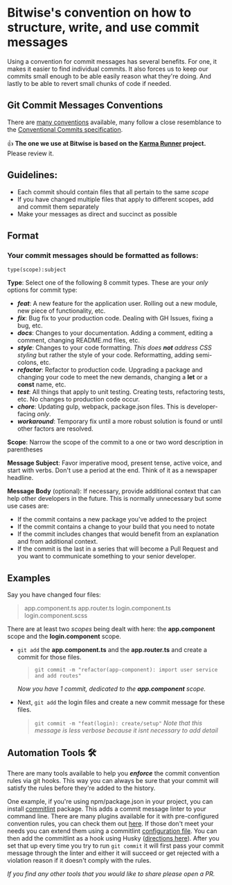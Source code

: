 # Bitwise's convention on how to structure, write, and use commit messages

Using a convention for commit messages has several benefits. For one, it makes it easier to find individual commits. It also forces us to keep our commits small enough to be able easily reason what they're doing. And lastly to be able to revert small chunks of code if needed.

## Git Commit Messages Conventions

There are [many conventions](https://github.com/conventional-changelog/commitlint#shared-configuration) available, many follow a close resemblance to the [Conventional Commits specification](https://www.conventionalcommits.org/en/v1.0.0/).

👍 **The one we use at Bitwise is based on the [Karma Runner](http://karma-runner.github.io/1.0/dev/git-commit-msg.html) project.** Please review it.

## Guidelines:

- Each commit should contain files that all pertain to the same _scope_
- If you have changed multiple files that apply to different scopes, add and commit them separately
- Make your messages as direct and succinct as possible

## Format

### Your commit messages should be formatted as follows:

`type(scope):subject`

**Type**: Select one of the following 8 commit types. These are your _only_ options for commit type:

- **_feat_**: A new feature for the application user. Rolling out a new module, new piece of functionality, etc.
- **_fix_**: Bug fix to your production code. Dealing with GH Issues, fixing a bug, etc.
- **_docs_**: Changes to your documentation. Adding a comment, editing a comment, changing README.md files, etc.
- **_style_**: Changes to your code formatting. _This does **not** address CSS styling_ but rather the style of your code. Reformatting, adding semi-colons, etc.
- **_refactor_**: Refactor to production code. Upgrading a package and changing your code to meet the new demands, changing a **let** or a **const** name, etc.
- **_test_**: All things that apply to unit testing. Creating tests, refactoring tests, etc. No changes to production code occur.
- **_chore_**: Updating gulp, webpack, package.json files. This is developer-facing _only_.
- **_workaround_**: Temporary fix until a more robust solution is found or until other factors are resolved.

**Scope**: Narrow the scope of the commit to a one or two word description in parentheses

**Message Subject**: Favor imperative mood, present tense, active voice, and start with verbs. Don't use a period at the end. Think of it as a newspaper headline.

**Message Body** (optional): If necessary, provide additional context that can help other developers in the future. This is normally unnecessary but some use cases are:

- If the commit contains a new package you've added to the project
- If the commit contains a change to your build that you need to notate
- If the commit includes changes that would benefit from an explanation and from additional context.
- If the commit is the last in a series that will become a Pull Request and you want to communicate something to your senior developer.

## Examples

Say you have changed four files:

> app.component.ts
> app.router.ts
> login.component.ts
> login.component.scss

There are at least two _scopes_ being dealt with here: the **app.component** scope and the **login.component** scope.

- `git add` the **app.component.ts** and the **app.router.ts** and create a commit for those files.

  > `git commit -m "refactor(app-component): import user service and add routes"`

  _Now you have 1 commit, dedicated to the **app.component** scope._

- Next, `git add` the login files and create a new commit message for these files.
  > `git commit -m "feat(login): create/setup"`
        _Note that this message is less verbose because it isnt necessary to add detail_

## Automation Tools 🛠

There are many tools available to help you ***enforce*** the commit convention rules via git hooks. This way you can always be sure that your commit will satisfy the rules before they're added to the history.

One example, if you're using npm/package.json in your project, you can install [commitlint](https://github.com/conventional-changelog/commitlint) package. This adds a commit message linter to your command line. There are many plugins available for it with pre-configured convention rules, you can check them out [here](https://github.com/conventional-changelog/commitlint#shared-configuration). If those don't meet your needs you can extend them using a commitlint [configuration file](https://github.com/conventional-changelog/commitlint#config). You can then add the commitlint as a hook using Husky ([directions here](https://github.com/conventional-changelog/commitlint#getting-started)). After you set that up every time you try to run `git commit` it will first pass your commit message through the linter and either it will succeed or get rejected with a violation reason if it doesn't comply with the rules.

*If you find any other tools that you would like to share please open a PR.*
